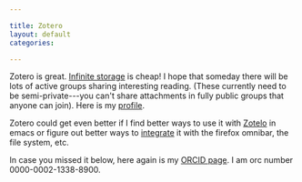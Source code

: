 ```yaml
---

title: Zotero
layout: default
categories: 

---
```



Zotero is great.
[Infinite storage] is cheap!
I hope that someday there will be lots of active groups sharing
interesting reading.
(These currently need to be semi-private---you can't share attachments
in fully public groups that anyone can join).
Here is my [profile].

Zotero could get even better if I find better ways to use it with
[Zotelo] in emacs or figure out better ways to [integrate] it with the
firefox omnibar, the file system, etc.

In case you missed it below, here again is my [ORCID page].
I am orc number 0000-0002-1338-8900.

[ORCID page]:http://orcid.org/0000-0002-1338-8900
[Infinite storage]:https://www.zotero.org/support/storage
[Zotelo]:https://github.com/vitoshka/zotelo
[integrate]:https://forums.zotero.org/discussion/34183/search-library-directly-from-firefox-location-bar
[profile]:https://www.zotero.org/jshoyer
